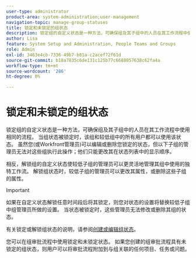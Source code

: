 ```yaml
---
user-type: administrator
product-area: system-administration;user-management
navigation-topic: manage-group-statuses
title: 锁定和未锁定的组状态
description: 锁定组的自定义状态是一种方法，可确保组及其子组中的人员在其工作流程中使用相同的流程。 当组状态被锁定时，该组和较低组中的所有用户都可以使用该状态。
author: Lisa
feature: System Setup and Administration, People Teams and Groups
role: Admin
exl-id: 3463e4cb-7336-49b7-b81a-c2acef72f61d
source-git-commit: b18a7835c6de131c125b77c6688057638c62fa4a
workflow-type: tm+mt
source-wordcount: '286'
ht-degree: 0%

---
```


# 锁定和未锁定的组状态

锁定组的自定义状态是一种方法，可确保组及其子组中的人员在其工作流程中使用相同的流程。 当组状态被锁定时，该组和较低组中的所有用户都可以使用该状态。 虽然您(或Workfront管理员)可以编辑或删除您锁定的状态，但以下子组的管理员无法对这些组执行此操作；他们只能更改其在状态列表中的显示顺序。

相反，解锁组的自定义状态使较低子组的管理员可以更灵活地管理其组中使用的独特工作流。 解锁组状态时，较低子组的管理员可以更改其属性，或删除这些子组的属性。

>[!IMPORTANT]
>
>如果在自定义状态解锁任意时间段后将其锁定，则您对状态的设置将替换较低子组中组管理员所做的设置。 当状态被锁定时，这些管理员无法修改或删除其组的状态。

有关锁定或解锁组状态的说明，请参阅[创建或编辑组状态](../../../administration-and-setup/manage-groups/manage-group-statuses/create-or-edit-a-group-status.md)。

您可以在组审批流程中使用锁定和未锁定状态。 如果您创建的组审批流程具有未锁定的组状态，则用户可以将审批流程附加到与组关联的任何项目、任务或问题。


